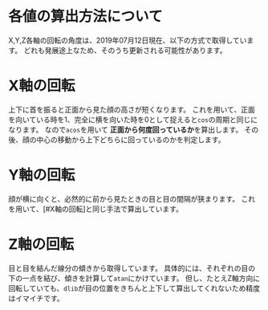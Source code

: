 # 各値の算出方法について

X,Y,Z各軸の回転の角度は、2019年07月12日現在、以下の方式で取得しています。
どれも発展途上なため、そのうち更新される可能性があります。

# X軸の回転

上下に首を振ると正面から見た顔の高さが短くなります。
これを用いて、正面を向いている時を1、完全に横を向いた時を0として捉えると`cos`の周期と同じになります。
なので`acos`を用いて **正面から何度回っているか**を算出します。
その後、顔の中心の移動から上下どちらに回っているのかを判定します。


# Y軸の回転

顔が横に向くと、必然的に前から見たときの目と目の間隔が狭まります。
これを用いて、[#X軸の回転]と同じ手法で算出しています。


# Z軸の回転

目と目を結んだ線分の傾きから取得しています。
具体的には、それぞれの目の下の一点を結び、傾きを計算して`atan`にかけています。
但し、たとえZ軸方向に回転していても、`dlib`が目の位置をきちんと上下して算出してくれないため精度はイマイチです。
